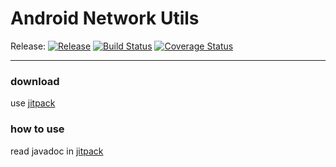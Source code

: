 # Android Network Utils

Release:
[![Release](https://jitpack.io/v/Qixingchen/Android-Network-Utils.svg?style=flat-square)](https://jitpack.io/#Qixingchen/Android-Network-Utils)
[![Build Status](https://travis-ci.org/Qixingchen/Android-Network-Utils.svg?branch=master)](https://travis-ci.org/Qixingchen/Android-Network-Utils)
[![Coverage Status](https://coveralls.io/repos/github/Qixingchen/Android-Network-Utils/badge.svg)](https://coveralls.io/github/Qixingchen/Android-Network-Utils)

---
### download

 use [jitpack](https://jitpack.io/#Qixingchen/Android-Network-Utils)

### how to use

read javadoc in [jitpack](https://jitpack.io/com/github/Qixingchen/Android-Network-Utils/-SNAPSHOT/javadoc/)

